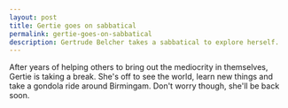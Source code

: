 ```yaml
---
layout: post
title: Gertie goes on sabbatical
permalink: gertie-goes-on-sabbatical
description: Gertrude Belcher takes a sabbatical to explore herself.
---
```


After years of helping others to bring out the mediocrity in themselves, Gertie is taking a break.  She's off to see the world, learn new things and take a gondola ride around Birmingam.  Don't worry though, she'll be back soon.
